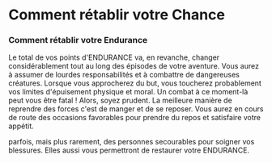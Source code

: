 # Comment rétablir votre Chance

### Comment rétablir votre Endurance

Le total de vos points d'ENDURANCE va, en revanche, changer considérablement tout au long des épisodes de votre aventure. Vous aurez à assumer de lourdes responsabilités et à combattre de dangereuses créatures. Lorsque vous approcherez du but, vous toucherez probablement vos limites d'épuisement physique et moral. Un combat à ce moment-là peut vous être fatal ! Alors, soyez prudent. La meilleure manière de reprendre des forces c'est de manger et de se reposer. Vous aurez en cours de route des occasions favorables pour prendre du repos et satisfaire votre appétit.

parfois, mais plus rarement, des personnes secourables pour soigner vos blessures. Elles aussi vous permettront de restaurer votre ENDURANCE.
